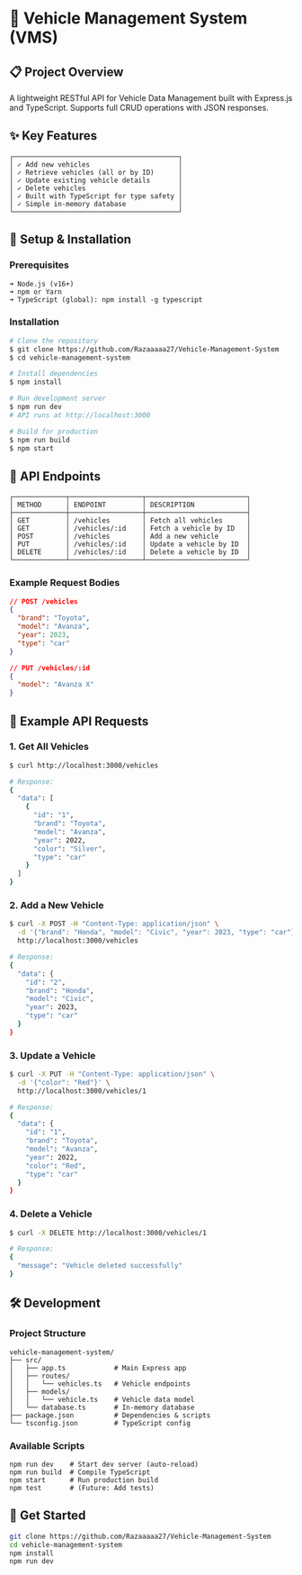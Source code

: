 # 🚗 Vehicle Management System (VMS)

## 📋 Project Overview

A lightweight RESTful API for Vehicle Data Management built with Express.js and TypeScript.
Supports full CRUD operations with JSON responses.

## ✨ Key Features

```
┌─────────────────────────────────────────┐
│ ✓ Add new vehicles                      │
│ ✓ Retrieve vehicles (all or by ID)      │
│ ✓ Update existing vehicle details       │
│ ✓ Delete vehicles                       │
│ ✓ Built with TypeScript for type safety │
│ ✓ Simple in-memory database             │
└─────────────────────────────────────────┘
```

## 🚀 Setup & Installation

### Prerequisites

```
➜ Node.js (v16+)
➜ npm or Yarn 
➜ TypeScript (global): npm install -g typescript
```

### Installation

```bash
# Clone the repository
$ git clone https://github.com/Razaaaaa27/Vehicle-Management-System
$ cd vehicle-management-system

# Install dependencies
$ npm install

# Run development server
$ npm run dev
# API runs at http://localhost:3000

# Build for production
$ npm run build
$ npm start
```

## 🔌 API Endpoints

```
┌─────────────┬──────────────────┬─────────────────────────┐
│ METHOD      │ ENDPOINT         │ DESCRIPTION             │
├─────────────┼──────────────────┼─────────────────────────┤
│ GET         │ /vehicles        │ Fetch all vehicles      │
│ GET         │ /vehicles/:id    │ Fetch a vehicle by ID   │
│ POST        │ /vehicles        │ Add a new vehicle       │
│ PUT         │ /vehicles/:id    │ Update a vehicle by ID  │
│ DELETE      │ /vehicles/:id    │ Delete a vehicle by ID  │
└─────────────┴──────────────────┴─────────────────────────┘
```

### Example Request Bodies

```json
// POST /vehicles
{
  "brand": "Toyota", 
  "model": "Avanza", 
  "year": 2023, 
  "type": "car"
}

// PUT /vehicles/:id
{
  "model": "Avanza X"
}
```

## 📝 Example API Requests

### 1. Get All Vehicles

```bash
$ curl http://localhost:3000/vehicles

# Response:
{
  "data": [
    {
      "id": "1",
      "brand": "Toyota",
      "model": "Avanza",
      "year": 2022,
      "color": "Silver",
      "type": "car"
    }
  ]
}
```

### 2. Add a New Vehicle

```bash
$ curl -X POST -H "Content-Type: application/json" \
  -d '{"brand": "Honda", "model": "Civic", "year": 2023, "type": "car"}' \
  http://localhost:3000/vehicles

# Response:
{
  "data": {
    "id": "2",
    "brand": "Honda",
    "model": "Civic",
    "year": 2023,
    "type": "car"
  }
}
```

### 3. Update a Vehicle

```bash
$ curl -X PUT -H "Content-Type: application/json" \
  -d '{"color": "Red"}' \
  http://localhost:3000/vehicles/1

# Response:
{
  "data": {
    "id": "1",
    "brand": "Toyota",
    "model": "Avanza",
    "year": 2022,
    "color": "Red",
    "type": "car"
  }
}
```

### 4. Delete a Vehicle

```bash
$ curl -X DELETE http://localhost:3000/vehicles/1

# Response:
{
  "message": "Vehicle deleted successfully"
}
```

## 🛠️ Development

### Project Structure

```
vehicle-management-system/
├── src/
│   ├── app.ts            # Main Express app
│   ├── routes/
│   │   └── vehicles.ts   # Vehicle endpoints
│   ├── models/
│   │   └── vehicle.ts    # Vehicle data model
│   └── database.ts       # In-memory database
├── package.json          # Dependencies & scripts
└── tsconfig.json         # TypeScript config
```

### Available Scripts

```
npm run dev    # Start dev server (auto-reload)
npm run build  # Compile TypeScript
npm start      # Run production build
npm test       # (Future: Add tests)
```

## 🏁 Get Started

```bash
git clone https://github.com/Razaaaaa27/Vehicle-Management-System
cd vehicle-management-system
npm install
npm run dev


